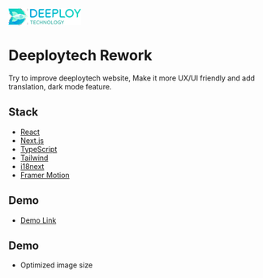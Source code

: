 ![](https://github.com/mnagon/deeploytech-rework/blob/dev/assets/logos/logo.png)

# Deeploytech Rework

Try to improve deeploytech website, Make it more UX/UI friendly and add translation, dark mode feature.

## Stack

- [React](https://reactjs.org/docs/getting-started.html)
- [Next.js](https://nextjs.org/docs/getting-started)
- [TypeScript](https://www.typescriptlang.org/docs/handbook/intro.html)
- [Tailwind](https://tailwindcss.com/docs/installation)
- [i18next](https://github.com/i18next/next-i18next)
- [Framer Motion](https://www.framer.com/docs/)

## Demo

- [Demo Link](https://deeploytech-rework-git-main-mnagon.vercel.app/)

## Demo

- Optimized image size